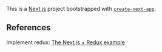 This is a [Next.js](https://nextjs.org) project bootstrapped with [`create-next-app`](https://nextjs.org/docs/app/api-reference/cli/create-next-app).

## References

Implement redux:  [The Next.js + Redux example](https://github.com/vercel/next.js/blob/canary/examples/with-redux) 
